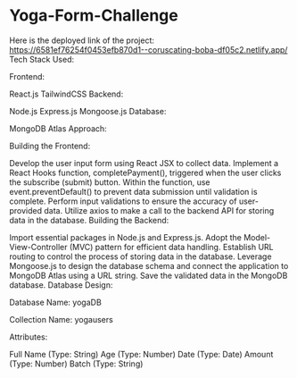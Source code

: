 # Yoga-Form-Challenge
Here is the deployed link of the project: https://6581ef76254f0453efb870d1--coruscating-boba-df05c2.netlify.app/
Tech Stack Used:

Frontend:

React.js
TailwindCSS
Backend:

Node.js
Express.js
Mongoose.js
Database:

MongoDB Atlas
Approach:

Building the Frontend:

Develop the user input form using React JSX to collect data.
Implement a React Hooks function, completePayment(), triggered when the user clicks the subscribe (submit) button.
Within the function, use event.preventDefault() to prevent data submission until validation is complete.
Perform input validations to ensure the accuracy of user-provided data.
Utilize axios to make a call to the backend API for storing data in the database.
Building the Backend:

Import essential packages in Node.js and Express.js.
Adopt the Model-View-Controller (MVC) pattern for efficient data handling.
Establish URL routing to control the process of storing data in the database.
Leverage Mongoose.js to design the database schema and connect the application to MongoDB Atlas using a URL string.
Save the validated data in the MongoDB database.
Database Design:

Database Name: yogaDB

Collection Name: yogausers

Attributes:

Full Name (Type: String)
Age (Type: Number)
Date (Type: Date)
Amount (Type: Number)
Batch (Type: String)



